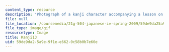 ```yaml
---
content_type: resource
description: 'Photograph of a kanji character accompanying a lesson on Japanese. '
file: null
file_location: /coursemedia/21g-504-japanese-iv-spring-2009/59de9da25a9e9f1ee6620c58b0b7e60e_Kanji13.gif
file_type: image/gif
resourcetype: Image
title: Kanji13
uid: 59de9da2-5a9e-9f1e-e662-0c58b0b7e60e
---
```

